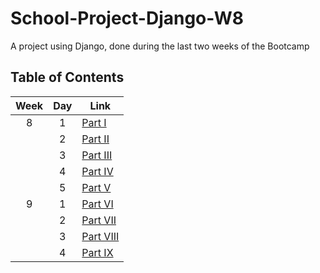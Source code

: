 # School-Project-Django-W8

A project using Django, done during the last two weeks of the Bootcamp

## Table of Contents

| Week | Day | Link                                           |
| :--: | :-: | ---------------------------------------------- |
|  8   |  1  | [Part I](../../tree/SchoolProject_PartI)       |
|      |  2  | [Part II](../../tree/SchoolProject_PartII)     |
|      |  3  | [Part III](../../tree/SchoolProject_PartIII)   |
|      |  4  | [Part IV](../../tree/SchoolProject_PartIV)     |
|      |  5  | [Part V](../../tree/SchoolProject_PartV)       |
|  9   |  1  | [Part VI](../../tree/SchoolProject_PartVI)     |
|      |  2  | [Part VII](../../tree/SchoolProject_PartVII)   |
|      |  3  | [Part VIII](../../tree/SchoolProject_PartVIII) |
|      |  4  | [Part IX](../../tree/SchoolProject_PartIX)     |
